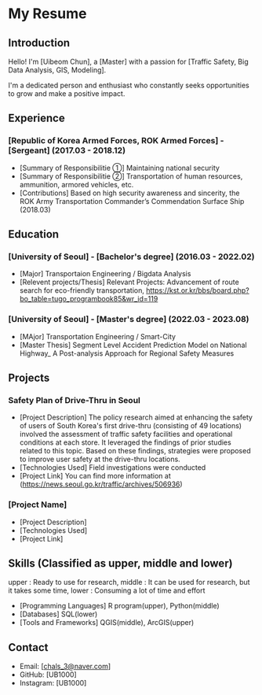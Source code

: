 # My Resume

## Introduction
Hello! I'm [Uibeom Chun], a [Master] with a passion for [Traffic Safety, Big Data Analysis, GIS, Modeling]. 

I'm a dedicated person and enthusiast who constantly seeks opportunities to grow and make a positive impact.

## Experience

### [Republic of Korea Armed Forces, ROK Armed Forces] - [Sergeant] (2017.03 - 2018.12)
- [Summary of Responsibilitie ①] 
  Maintaining national security
- [Summary of Responsibilitie ②]
  Transportation of human resources, ammunition, armored vehicles, etc. 
- [Contributions]
  Based on high security awareness and sincerity, the ROK Army Transportation Commander’s Commendation Surface Ship (2018.03)

## Education

### [University of Seoul] - [Bachelor's degree] (2016.03 - 2022.02)
- [Major]
  Transportaion Engineering / Bigdata Analysis
- [Relevent projects/Thesis]
  Relevant Projects: Advancement of route search for eco-friendly transportation, 
  https://kst.or.kr/bbs/board.php?bo_table=tugo_programbook85&wr_id=119

### [University of Seoul] - [Master's degree] (2022.03 - 2023.08)
- [MAjor]
  Transportation Engineering / Smart-City
- [Master Thesis]
  Segment Level Accident Prediction Model on National Highway_ A Post-analysis Approach for Regional Safety Measures

## Projects

### Safety Plan of Drive-Thru in Seoul
- [Project Description]
  The policy research aimed at enhancing the safety of users of South Korea's first drive-thru (consisting of 49 locations) involved the assessment of traffic safety facilities and operational conditions at each store. It leveraged the findings of prior studies related to this topic. Based on these findings, strategies were proposed to improve user safety at the drive-thru locations.
- [Technologies Used]
  Field investigations were conducted
- [Project Link]
  You can find more information at (https://news.seoul.go.kr/traffic/archives/506936)

### [Project Name]
- [Project Description]
- [Technologies Used]
- [Project Link]

## Skills (Classified as upper, middle and lower)
upper : Ready to use for research, middle : It can be used for research, but it takes some time, lower : Consuming a lot of time and effort
- [Programming Languages] R program(upper), Python(middle)
- [Databases] SQL(lower)
- [Tools and Frameworks] QGIS(middle), ArcGIS(upper)

## Contact
- Email: [chals_3@naver.com]
- GitHub: [UB1000]
- Instagram: [UB1000]
